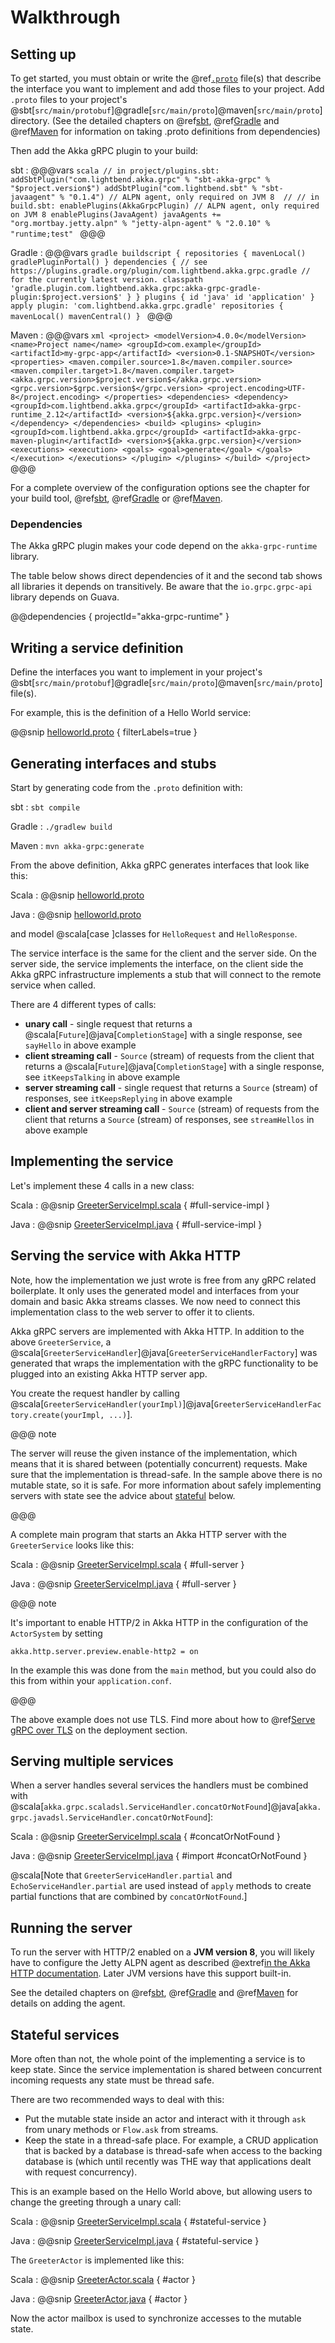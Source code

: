 # Walkthrough

## Setting up

To get started, you must obtain or write the @ref[`.proto`](../proto.md) file(s) that describe the interface you want to implement and add those files
to your project. Add `.proto` files to your project's @sbt[`src/main/protobuf`]@gradle[`src/main/proto`]@maven[`src/main/proto`] directory.
(See the detailed chapters on @ref[sbt](../buildtools/sbt.md), @ref[Gradle](../buildtools/gradle.md) and @ref[Maven](../buildtools/maven.md) for information on taking .proto definitions from dependencies)

Then add the Akka gRPC plugin to your build:

sbt
:   @@@vars
    ```scala
    // in project/plugins.sbt:
    addSbtPlugin("com.lightbend.akka.grpc" % "sbt-akka-grpc" % "$project.version$")
    addSbtPlugin("com.lightbend.sbt" % "sbt-javaagent" % "0.1.4") // ALPN agent, only required on JVM 8 
    //
    // in build.sbt:
    enablePlugins(AkkaGrpcPlugin)
    // ALPN agent, only required on JVM 8
    enablePlugins(JavaAgent)
    javaAgents += "org.mortbay.jetty.alpn" % "jetty-alpn-agent" % "2.0.10" % "runtime;test"
    ```
    @@@

Gradle
:   @@@vars
    ```gradle
    buildscript {
      repositories {
        mavenLocal()
        gradlePluginPortal()
      }
      dependencies {
        // see https://plugins.gradle.org/plugin/com.lightbend.akka.grpc.gradle
        // for the currently latest version.
        classpath 'gradle.plugin.com.lightbend.akka.grpc:akka-grpc-gradle-plugin:$project.version$'
      }
    }
    plugins {
      id 'java'
      id 'application'
    }
    apply plugin: 'com.lightbend.akka.grpc.gradle'
    repositories {
      mavenLocal()
      mavenCentral()
    }
    ```
    @@@

Maven
:   @@@vars
    ```xml
    <project>
      <modelVersion>4.0.0</modelVersion>
      <name>Project name</name>
      <groupId>com.example</groupId>
      <artifactId>my-grpc-app</artifactId>
      <version>0.1-SNAPSHOT</version>
      <properties>
        <maven.compiler.source>1.8</maven.compiler.source>
        <maven.compiler.target>1.8</maven.compiler.target>
        <akka.grpc.version>$project.version$</akka.grpc.version>
        <grpc.version>$grpc.version$</grpc.version>
        <project.encoding>UTF-8</project.encoding>
      </properties>
      <dependencies>
        <dependency>
          <groupId>com.lightbend.akka.grpc</groupId>
          <artifactId>akka-grpc-runtime_2.12</artifactId>
          <version>${akka.grpc.version}</version>
        </dependency>
      </dependencies>
      <build>
        <plugins>
          <plugin>
            <groupId>com.lightbend.akka.grpc</groupId>
            <artifactId>akka-grpc-maven-plugin</artifactId>
            <version>${akka.grpc.version}</version>
            <executions>
              <execution>
                <goals>
                  <goal>generate</goal>
                </goals>
              </execution>
            </executions>
          </plugin>
        </plugins>
      </build>
    </project>
    ```
    @@@

For a complete overview of the configuration options see the chapter for your build tool, @ref[sbt](../buildtools/sbt.md), @ref[Gradle](../buildtools/gradle.md) or @ref[Maven](../buildtools/maven.md).

### Dependencies

The Akka gRPC plugin makes your code depend on the `akka-grpc-runtime` library.

The table below shows direct dependencies of it and the second tab shows all libraries it depends on transitively. Be aware that the `io.grpc.grpc-api` library depends on Guava.

@@dependencies { projectId="akka-grpc-runtime" }

## Writing a service definition

Define the interfaces you want to implement in your project's
@sbt[`src/main/protobuf`]@gradle[`src/main/proto`]@maven[`src/main/proto`]  file(s).

For example, this is the definition of a Hello World service:

@@snip [helloworld.proto](/plugin-tester-scala/src/main/protobuf/helloworld.proto) { filterLabels=true }

## Generating interfaces and stubs

Start by generating code from the `.proto` definition with:

sbt
:   ```
sbt compile
    ```

Gradle
:   ```
./gradlew build
    ```

Maven
:   ```
mvn akka-grpc:generate
    ```

From the above definition, Akka gRPC generates interfaces that look like this:

Scala
:  @@snip [helloworld.proto](/plugin-tester-scala/target/scala-2.12/src_managed/main/example/myapp/helloworld/grpc/GreeterService.scala)

Java
:  @@snip [helloworld.proto](/plugin-tester-java/target/scala-2.12/src_managed/main/example/myapp/helloworld/grpc/GreeterService.java)

and model @scala[case ]classes for `HelloRequest` and `HelloResponse`.

The service interface is the same for the client and the server side. On the server side, the service implements the interface,
on the client side the Akka gRPC infrastructure implements a stub that will connect to the remote service when called.

There are 4 different types of calls:

* **unary call** - single request that returns a @scala[`Future`]@java[`CompletionStage`] with a single response,
  see `sayHello` in above example
* **client streaming call** - `Source` (stream) of requests from the client that returns a
  @scala[`Future`]@java[`CompletionStage`] with a single response,
  see `itKeepsTalking` in above example
* **server streaming call** - single request that returns a `Source` (stream) of responses,
  see `itKeepsReplying` in above example
* **client and server streaming call** - `Source` (stream) of requests from the client that returns a
  `Source` (stream) of responses,
  see `streamHellos` in above example

## Implementing the service

Let's implement these 4 calls in a new class:

Scala
:  @@snip [GreeterServiceImpl.scala](/plugin-tester-scala/src/main/scala/example/myapp/helloworld/GreeterServiceImpl.scala) { #full-service-impl }

Java
:  @@snip [GreeterServiceImpl.java](/plugin-tester-java/src/main/java/example/myapp/helloworld/GreeterServiceImpl.java) { #full-service-impl }

## Serving the service with Akka HTTP

Note, how the implementation we just wrote is free from any gRPC related boilerplate. It only uses the generated model and interfaces
from your domain and basic Akka streams classes. We now need to connect this implementation class to the web server to
offer it to clients.

Akka gRPC servers are implemented with Akka HTTP. In addition to the above `GreeterService`, a @scala[`GreeterServiceHandler`]@java[`GreeterServiceHandlerFactory`]
was generated that wraps the implementation with the gRPC functionality to be plugged into an existing Akka HTTP server
app.

You create the request handler by calling @scala[`GreeterServiceHandler(yourImpl)`]@java[`GreeterServiceHandlerFactory.create(yourImpl, ...)`].

@@@ note

The server will reuse the given instance of the implementation, which means that it is shared between (potentially concurrent) requests.
Make sure that the implementation is thread-safe. In the sample above there is no mutable state, so it is safe. For more information
about safely implementing servers with state see the advice about [stateful](#stateful-services) below.

@@@

A complete main program that starts an Akka HTTP server with the `GreeterService` looks like this:

Scala
:  @@snip [GreeterServiceImpl.scala](/plugin-tester-scala/src/main/scala/example/myapp/helloworld/GreeterServer.scala) { #full-server }

Java
:  @@snip [GreeterServiceImpl.java](/plugin-tester-java/src/main/java/example/myapp/helloworld/GreeterServer.java) { #full-server }

@@@ note

It's important to enable HTTP/2 in Akka HTTP in the configuration of the `ActorSystem` by setting

```
akka.http.server.preview.enable-http2 = on
```

In the example this was done from the `main` method, but you could also do this from within your `application.conf`.

@@@

The above example does not use TLS. Find more about how to @ref[Serve gRPC over TLS](../deploy.md) on the deployment section.

## Serving multiple services

When a server handles several services the handlers must be combined with
@scala[`akka.grpc.scaladsl.ServiceHandler.concatOrNotFound`]@java[`akka.grpc.javadsl.ServiceHandler.concatOrNotFound`]:

Scala
:  @@snip [GreeterServiceImpl.scala](/plugin-tester-scala/src/main/scala/example/myapp/CombinedServer.scala) { #concatOrNotFound }

Java
:  @@snip [GreeterServiceImpl.java](/plugin-tester-java/src/main/java/example/myapp/CombinedServer.java) { #import #concatOrNotFound }


@scala[Note that `GreeterServiceHandler.partial` and `EchoServiceHandler.partial` are used instead of `apply`
methods to create partial functions that are combined by `concatOrNotFound`.]

## Running the server

To run the server with HTTP/2 enabled on a **JVM version 8**, you will likely have to configure the Jetty ALPN
agent as described @extref[in the Akka HTTP documentation](akka-http:server-side/http2.html#application-layer-protocol-negotiation-alpn-). Later JVM versions have this support built-in.

See the detailed chapters on @ref[sbt](../buildtools/sbt.md#starting-your-akka-grpc-server-from-sbt), @ref[Gradle](../buildtools/gradle.md#starting-your-akka-grpc-server-from-gradle)
and @ref[Maven](../buildtools/maven.md#starting-your-akka-grpc-server-from-maven) for details on adding the agent.

## Stateful services

More often than not, the whole point of the implementing a service is to keep state. Since the service implementation
is shared between concurrent incoming requests any state must be thread safe.

There are two recommended ways to deal with this:

 * Put the mutable state inside an actor and interact with it through `ask` from unary methods or `Flow.ask` from streams.
 * Keep the state in a thread-safe place. For example, a CRUD application that is backed by a database is thread-safe
   when access to the backing database is (which until recently was THE way that applications dealt with request
   concurrency).

This is an example based on the Hello World above, but allowing users to change the greeting through a unary call:

Scala
:  @@snip [GreeterServiceImpl.scala](/plugin-tester-scala/src/main/scala/example/myapp/statefulhelloworld/GreeterServiceImpl.scala) { #stateful-service }

Java
:  @@snip [GreeterServiceImpl.java](/plugin-tester-java/src/main/java/example/myapp/statefulhelloworld/GreeterServiceImpl.java) { #stateful-service }

The `GreeterActor` is implemented like this:

Scala
:  @@snip [GreeterActor.scala](/plugin-tester-scala/src/main/scala/example/myapp/statefulhelloworld/GreeterActor.scala) { #actor }

Java
:  @@snip [GreeterActor.java](/plugin-tester-java/src/main/java/example/myapp/statefulhelloworld/GreeterActor.java) { #actor }

Now the actor mailbox is used to synchronize accesses to the mutable state.


